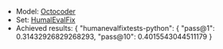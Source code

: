 - Model: [Octocoder](https://huggingface.co/bigcode/octocoder)
- Set: [HumalEvalFix](https://huggingface.co/datasets/bigcode/humanevalpack)
- Achieved results:
{
  "humanevalfixtests-python": {
    "pass@1": 0.31432926829268293,
    "pass@10": 0.4015543044511179
}
